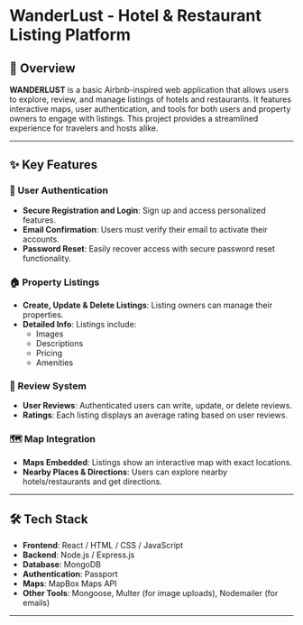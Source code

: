# WanderLust - Hotel & Restaurant Listing Platform

## 🏨 Overview

**WANDERLUST** is a basic Airbnb-inspired web application that allows users to explore, review, and manage listings of hotels and restaurants. It features interactive maps, user authentication, and tools for both users and property owners to engage with listings. This project provides a streamlined experience for travelers and hosts alike.

---

## ✨ Key Features

### 🔐 User Authentication
- **Secure Registration and Login**: Sign up and access personalized features.
- **Email Confirmation**: Users must verify their email to activate their accounts.
- **Password Reset**: Easily recover access with secure password reset functionality.

### 🏠 Property Listings
- **Create, Update & Delete Listings**: Listing owners can manage their properties.
- **Detailed Info**: Listings include:
  - Images
  - Descriptions
  - Pricing
  - Amenities

### 🌟 Review System
- **User Reviews**: Authenticated users can write, update, or delete reviews.
- **Ratings**: Each listing displays an average rating based on user reviews.

### 🗺️ Map Integration
- **Maps Embedded**: Listings show an interactive map with exact locations.
- **Nearby Places & Directions**: Users can explore nearby hotels/restaurants and get directions.

---

## 🛠️ Tech Stack

- **Frontend**: React / HTML / CSS / JavaScript
- **Backend**: Node.js / Express.js
- **Database**: MongoDB
- **Authentication**: Passport
- **Maps**: MapBox Maps API
- **Other Tools**: Mongoose, Multer (for image uploads), Nodemailer (for emails)

---
